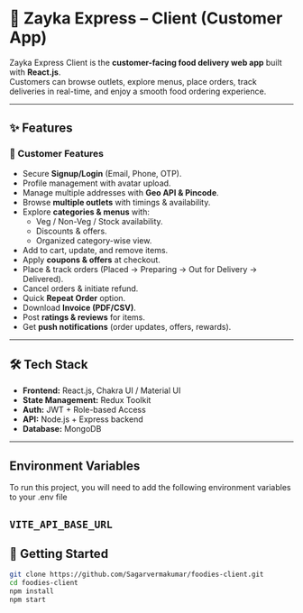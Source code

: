 # 🚀 Zayka Express – Client (Customer App)

Zayka Express Client is the **customer-facing food delivery web app** built with **React.js**.  
Customers can browse outlets, explore menus, place orders, track deliveries in real-time, and enjoy a smooth food ordering experience.

---

## ✨ Features

### 👤 Customer Features

- Secure **Signup/Login** (Email, Phone, OTP).
- Profile management with avatar upload.
- Manage multiple addresses with **Geo API & Pincode**.
- Browse **multiple outlets** with timings & availability.
- Explore **categories & menus** with:
  - Veg / Non-Veg / Stock availability.
  - Discounts & offers.
  - Organized category-wise view.
- Add to cart, update, and remove items.
- Apply **coupons & offers** at checkout.
- Place & track orders (Placed → Preparing → Out for Delivery → Delivered).
- Cancel orders & initiate refund.
- Quick **Repeat Order** option.
- Download **Invoice (PDF/CSV)**.
- Post **ratings & reviews** for items.
- Get **push notifications** (order updates, offers, rewards).

---

## 🛠 Tech Stack

- **Frontend:** React.js, Chakra UI / Material UI
- **State Management:** Redux Toolkit
- **Auth:** JWT + Role-based Access
- **API:** Node.js + Express backend
- **Database:** MongoDB

---

## Environment Variables

To run this project, you will need to add the following environment variables to your .env file

## `VITE_API_BASE_URL`

## 🚀 Getting Started

```bash
git clone https://github.com/Sagarvermakumar/foodies-client.git
cd foodies-client
npm install
npm start
```
